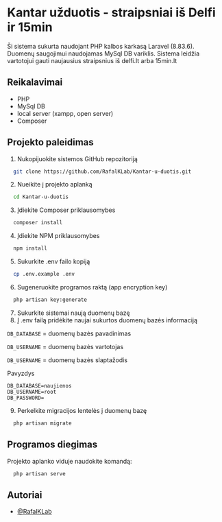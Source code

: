 
# Kantar užduotis - straipsniai iš Delfi ir 15min

Ši sistema sukurta naudojant PHP kalbos karkasą Laravel (8.83.6). Duomenų saugojimui naudojamas MySql DB variklis. Sistema leidžia vartotojui gauti naujausius straipsnius iš delfi.lt arba 15min.lt




## Reikalavimai
- PHP
- MySql DB
- local server (xampp, open server)
- Composer

## Projekto paleidimas

1. Nukopijuokite sistemos GitHub repozitoriją

```bash
  git clone https://github.com/RafalKLab/Kantar-u-duotis.git
```

2. Nueikite į projekto aplanką

```bash
  cd Kantar-u-duotis
```

3. Įdiekite Composer priklausomybes

```bash
  composer install
```

4. Įdiekite NPM priklausomybes

```bash
  npm install
```

5. Sukurkite .env failo kopiją

```bash
  cp .env.example .env
```

6. Sugeneruokite programos raktą (app encryption key)

```bash
  php artisan key:generate
```

7. Sukurkite sistemai naują duomenų bazę 
8. Į .env failą pridėkite naujai sukurtos duomenų bazės informaciją

`DB_DATABASE` = duomenų bazės pavadinimas

`DB_USERNAME` = duomenų bazės vartotojas

`DB_USERNAME` = duomenų bazės slaptažodis

Pavyzdys
```
DB_DATABASE=naujienos
DB_USERNAME=root
DB_PASSWORD=
```

9. Perkelkite migracijos lentelės į duomenų bazę

```bash
  php artisan migrate
```


    
## Programos diegimas

Projekto aplanko viduje naudokite komandą:

```bash
  php artisan serve
```


## Autoriai

- [@RafalKLab](https://github.com/RafalKLab)

